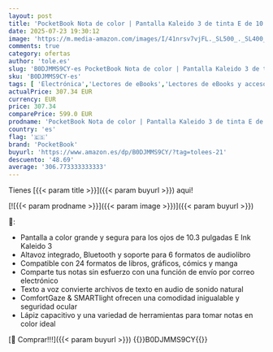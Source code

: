 ```yaml
---
layout: post
title: 'PocketBook Nota de color | Pantalla Kaleido 3 de tinta E de 10.3 pulgadas | Escritura a mano y lápiz capacitivo | Fácil intercambio de notas | Luz inteligente y ComfortGaze | Sistema operativo Android'
date: 2025-07-23 19:30:12
image: 'https://m.media-amazon.com/images/I/41nrsv7vjFL._SL500_._SL400_.jpg'
comments: true
category: ofertas
author: 'tole.es'
slug: 'B0DJMMS9CY-es PocketBook Nota de color | Pantalla Kaleido 3 de tinta E...'
sku: 'B0DJMMS9CY-es'
tags: [ 'Electrónica','Lectores de eBooks','Lectores de eBooks y accesorios','lápiz','pocketbook','🇪🇸', ]
actualPrice: 307.34 EUR
currency: EUR
price: 307.34
comparePrice: 599.0 EUR
prodname: 'PocketBook Nota de color | Pantalla Kaleido 3 de tinta E de 10.3 pulgadas | Escritura a mano y lápiz capacitivo | Fácil intercambio de notas | Luz inteligente y ComfortGaze | Sistema operativo Android'
country: 'es'
flag: '🇪🇸'
brand: 'PocketBook'
buyurl: 'https://www.amazon.es/dp/B0DJMMS9CY/?tag=tolees-21'
descuento: '48.69'
average: '306.773333333333'
---
```


Tienes [{{< param title >}}]({{< param buyurl >}}) aqui!

[![{{< param prodname >}}]({{< param image >}})]({{< param buyurl >}})

🔎:

- Pantalla a color grande y segura para los ojos de 10.3 pulgadas E Ink Kaleido 3
- Altavoz integrado, Bluetooth y soporte para 6 formatos de audiolibro
- Compatible con 24 formatos de libros, gráficos, cómics y manga
- Comparte tus notas sin esfuerzo con una función de envío por correo electrónico
- Texto a voz convierte archivos de texto en audio de sonido natural
- ComfortGaze & SMARTlight ofrecen una comodidad inigualable y seguridad ocular
- Lápiz capacitivo y una variedad de herramientas para tomar notas en color ideal

[🛒 Comprar!!!]({{< param buyurl >}})
{{<world>}}B0DJMMS9CY{{</world>}}

